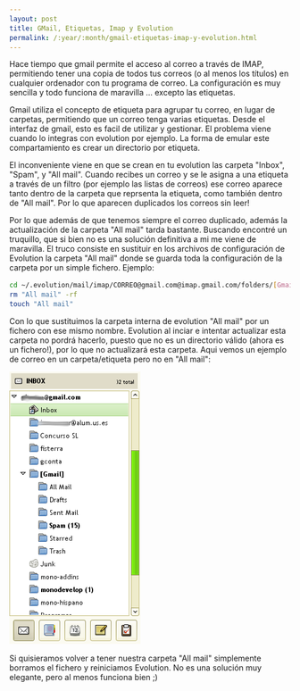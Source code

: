 ```yaml
---
layout: post
title: GMail, Etiquetas, Imap y Evolution
permalink: /:year/:month/gmail-etiquetas-imap-y-evolution.html
---
```


Hace tiempo que gmail permite el acceso al correo a través de IMAP, permitiendo tener una copia de todos tus correos (o al menos los títulos) en cualquier ordenador con tu programa de correo. La configuración es muy sencilla y todo funciona de maravilla ... excepto las etiquetas.  

Gmail utiliza el concepto de etiqueta para agrupar tu correo, en lugar de carpetas, permitiendo que un correo tenga varias etiquetas. Desde el interfaz de gmail, esto es facil de utilizar y gestionar. El problema viene cuando lo integras con evolution por ejemplo. La forma de emular este compartamiento es crear un directorio por etiqueta.  

El inconveniente viene en que se crean en tu evolution las carpeta "Inbox", "Spam", y "All mail". Cuando recibes un correo y se le asigna a una etiqueta a través de un filtro (por ejemplo las listas de correos) ese correo aparece tanto dentro de la carpeta que reprsenta la etiqueta, como también dentro de "All mail". Por lo que aparecen duplicados los correos sin leer!  

Por lo que además de que tenemos siempre el correo duplicado, además la actualización de la carpeta "All mail" tarda bastante. Buscando encontré un truquillo, que si bien no es una solución definitiva a mi me viene de maravilla. El truco consiste en sustituir en los archivos de configuración de Evolution la carpeta "All mail" donde se guarda toda la configuración de la carpeta por un simple fichero. Ejemplo:  

~~~bash
cd ~/.evolution/mail/imap/CORREO@gmail.com@imap.gmail.com/folders/[Gmail]/subfolders  
rm "All mail" -rf  
touch "All mail"  
~~~

Con lo que sustituimos la carpeta interna de evolution "All mail" por un fichero con ese mismo nombre. Evolution al inciar e intentar actualizar esta carpeta no pordrá hacerlo, puesto que no es un directorio válido (ahora es un fichero!), por lo que no actualizará esta carpeta. Aqui vemos un ejemplo de correo en un carpeta/etiqueta pero no en "All mail":  

![](/assets/old_evolution_screenshot.png)

Si quisieramos volver a tener nuestra carpeta "All mail" simplemente borramos el fichero y reiniciamos Evolution. No es una solución muy elegante, pero al menos funciona bien ;)

